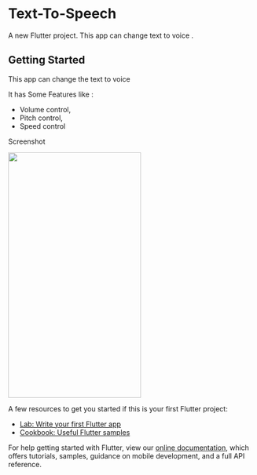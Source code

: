 # Text-To-Speech

A new Flutter project.
This app can change text to voice .

## Getting Started

This app can change the text to voice

It has Some Features like :
 * Volume control,
 * Pitch control,
 * Speed control
  
 Screenshot
 
 <img src="https://user-images.githubusercontent.com/48326144/141949357-6f699fd9-05c3-4a57-8d2d-861eb8a40df7.jpg" width="270" height="500">

A few resources to get you started if this is your first Flutter project:

- [Lab: Write your first Flutter app](https://flutter.dev/docs/get-started/codelab)
- [Cookbook: Useful Flutter samples](https://flutter.dev/docs/cookbook)

For help getting started with Flutter, view our
[online documentation](https://flutter.dev/docs), which offers tutorials,
samples, guidance on mobile development, and a full API reference.
